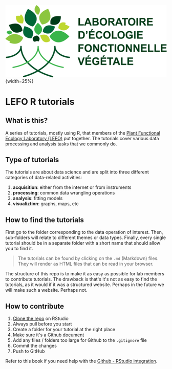 ![](figs/LEFO.png){width=25%}

# LEFO R tutorials

## What is this?
A series of tutorials, mostly using R, that members of the [Plant Functional Ecology Laboratory (LEFO)](https://lefo.ca) put together. The tutorials cover various data processing and analysis tasks that we commonly do.

## Type of tutorials
The tutorials are about data science and are split into three different categories of data-related activities:

1. **acquisition**: either from the internet or from instruments
2. **processing**: common data wrangling operations
3. **analysis**: fitting models
4. **visualiztion**: graphs, maps, etc

## How to find the tutorials
First go to the folder corresponding to the data operation of interest. Then, sub-folders will relate to different themes or data types. Finally, every single tutorial should be in a separate folder with a short name that should allow you to find it.

> The tutorials can be found by clicking on the `.md` (Markdown) files. They will render as HTML files that can be read in your browser.

The structure of this repo is to make it as easy as possible for lab members to contribute tutorials. The drawback is that's it's not as easy to find the tutorials, as it would if it was a structured website. Perhaps in the future we will make such a website. Perhaps not.

## How to contribute
1. [Clone the repo](https://happygitwithr.com/rstudio-git-github.html) on RStudio
2. Always pull before you start
3. Create a folder for your tutorial at the right place
4. Make sure it's a [Github document](https://rmarkdown.rstudio.com/github_document_format.html)
5. Add any files / folders too large for Github to the `.gitignore` file
6. Commit the changes
7. Push to GitHub

Refer to this book if you need help with the [Github - RStudio integration](https://happygitwithr.com/index.html).
